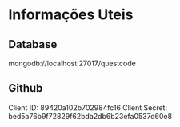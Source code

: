 # Informações Uteis

## Database
mongodb://localhost:27017/questcode


## Github

Client ID: 89420a102b702984fc16
Client Secret: bed5a76b9f72829f62bda2db6b23efa0537d60e8

